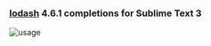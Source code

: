 ### [lodash](https://lodash.com/) 4.6.1 completions for Sublime Text 3

![usage](http://i.imgur.com/NBUV56j.gif)
